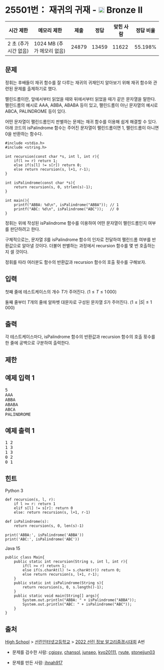 # 25501번： 재귀의 귀재 - <img src="https://static.solved.ac/tier_small/4.svg" style="height:20px" /> Bronze II



| 시간 제한 | 메모리 제한 | 제출 | 정답 | 맞힌 사람 | 정답 비율 |
| --- | --- | --- | --- | --- | --- |
| 2 초 (추가 시간 없음) | 1024 MB (추가 메모리 없음) | 24879 | 13459 | 11622 | 55.198% |
## 문제

정휘는 후배들이 재귀 함수를 잘 다루는 재귀의 귀재인지 알아보기 위해 재귀 함수와 관련된 문제를 출제하기로 했다.

팰린드롬이란, 앞에서부터 읽었을 때와 뒤에서부터 읽었을 때가 같은 문자열을 말한다. 팰린드롬의 예시로 AAA, ABBA, ABABA 등이 있고, 팰린드롬이 아닌 문자열의 예시로 ABCA, PALINDROME 등이 있다.

어떤 문자열이 팰린드롬인지 판별하는 문제는 재귀 함수를 이용해 쉽게 해결할 수 있다. 아래 코드의 isPalindrome 함수는 주어진 문자열이 팰린드롬이면 1, 팰린드롬이 아니면 0을 반환하는 함수다.

<pre><code>#include &lt;stdio.h&gt;
#include &lt;string.h&gt;</code>

<code>int recursion(const char *s, int l, int r){
    if(l &gt;= r) return 1;
    else if(s[l] != s[r]) return 0;
    else return recursion(s, l+1, r-1);
}</code>

<code>int isPalindrome(const char *s){
    return recursion(s, 0, strlen(s)-1);
}</code>

<code>int main(){
    printf("ABBA: %d\n", isPalindrome("ABBA")); // 1
    printf("ABC: %d\n", isPalindrome("ABC"));   // 0
}</code></pre>
정휘는 위에 작성된 isPalindrome 함수를 이용하여 어떤 문자열이 팰린드롬인지 여부를 판단하려고 한다.

구체적으로는, 문자열 $S$를 isPalindrome 함수의 인자로 전달하여 팰린드롬 여부를 반환값으로 알아낼 것이다. 더불어 판별하는 과정에서 recursion 함수를 몇 번 호출하는지 셀 것이다.

정휘를 따라 여러분도 함수의 반환값과 recursion 함수의 호출 횟수를 구해보자.

## 입력

첫째 줄에 테스트케이스의 개수 $T$가 주어진다. ($1 \leq T \leq 1\,000$)

둘째 줄부터 $T$개의 줄에 알파벳 대문자로 구성된 문자열 $S$가 주어진다. ($1 \leq \vert S\vert \leq 1\,000$)

## 출력

각 테스트케이스마다, isPalindrome 함수의 반환값과 recursion 함수의 호출 횟수를 한 줄에 공백으로 구분하여 출력한다.

## 제한

## 예제 입력 1

<pre>5
AAA
ABBA
ABABA
ABCA
PALINDROME
</pre>
## 예제 출력 1

<pre>1 2
1 3
1 3
0 2
0 1
</pre>
## 힌트

Python 3

<pre><code>def recursion(s, l, r):
    if l &gt;= r: return 1
    elif s[l] != s[r]: return 0
    else: return recursion(s, l+1, r-1)</code>

<code>def isPalindrome(s):
    return recursion(s, 0, len(s)-1)</code>

<code>print('ABBA:', isPalindrome('ABBA'))
print('ABC:', isPalindrome('ABC'))</code></pre>
Java 15

<pre><code>public class Main{
    public static int recursion(String s, int l, int r){
        if(l &gt;= r) return 1;
        else if(s.charAt(l) != s.charAt(r)) return 0;
        else return recursion(s, l+1, r-1);
    }
    public static int isPalindrome(String s){
        return recursion(s, 0, s.length()-1);
    }
    public static void main(String[] args){
        System.out.println("ABBA: " + isPalindrome("ABBA"));
        System.out.println("ABC: " + isPalindrome("ABC"));
    }
}</code></pre>
## 출처

[High School](/category/97) > [선린인터넷고등학교](/category/394) > [2022 선린 정보 알고리즘경시대회](/category/detail/3176) A번

- 문제를 검수한 사람: [cgiosy](/user/cgiosy), [chansol](/user/chansol), [junseo](/user/junseo), [kyo20111](/user/kyo20111), [ryute](/user/ryute), [stonejjun03](/user/stonejjun03)

- 문제를 만든 사람: [jhnah917](/user/jhnah917)